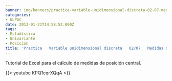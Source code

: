 ```yaml
---
banner: img/banners/practica-variable-unidimensional-discreta-02-07-medidas-de-posición-central.jpg
categories:
- ULPGC
date: 2013-01-21T14:58:52.000Z
tags:
- Estadística
- Univariante
- Posición
title: 'Practica   Variable unidimensional discreta   02/07   Medidas de posición central'
---
```


Tutorial de Excel para el cálculo de medidas de posición central.

{{< youtube KPQ1cqrXQqA >}}

